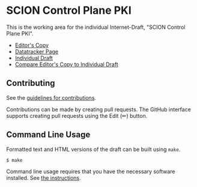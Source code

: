 # SCION Control Plane PKI

This is the working area for the individual Internet-Draft, "SCION Control Plane PKI".

* [Editor's Copy](https://scionassociation.github.io/scion-cppki_I-D/#go.draft-dekater-scion-pki.html)
* [Datatracker Page](https://datatracker.ietf.org/doc/draft-dekater-scion-pki)
* [Individual Draft](https://datatracker.ietf.org/doc/html/draft-dekater-scion-pki)
* [Compare Editor's Copy to Individual Draft](https://scionassociation.github.io/scion-cppki_I-D/#go.draft-dekater-scion-pki.diff)


## Contributing

See the
[guidelines for contributions](https://github.com/scionassociation/scion-cppki_I-D/blob/main/CONTRIBUTING.md).

Contributions can be made by creating pull requests.
The GitHub interface supports creating pull requests using the Edit (✏) button.


## Command Line Usage

Formatted text and HTML versions of the draft can be built using `make`.

```sh
$ make
```

Command line usage requires that you have the necessary software installed.  See
[the instructions](https://github.com/martinthomson/i-d-template/blob/main/doc/SETUP.md).


